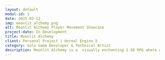 ```yaml
---
layout: default
modal-id: 1
date: 2025-02-12
img: moonlit_alchemy.png
alt: Moonlit Alchemy Player Movement Showcase
project-date: In Development
title: Moonlit Alchemy
client: Personal Project | Unreal Engine 5
category: Solo Game Developer & Technical Artist
description: Moonlit Alchemy is a  visually enchanting 2.5D RPG where glowing potions, dynamic lighting, and atmospheric effects bring alchemy to life. Gather rare ingredients, master potion crafting, and create the perfect brews under the moonlit sky. This project is focused on showcasing my technical art skills, including **shader development, lighting, post-processing, and performance optimization**, and gameplay programming skills in Unreal Engine 5.
---
```

